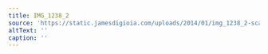 ```yaml
---
title: IMG_1238_2
source: 'https://static.jamesdigioia.com/uploads/2014/01/img_1238_2-scaled.jpg'
altText: ''
caption: ''
---
```


